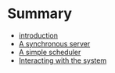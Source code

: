 # Summary

- [introduction](./introduction.md)
- [A synchronous server](./synchronous_server.md)
- [A simple scheduler](./scheduler.md)
- [Interacting with the system](./interacting_system.md)
